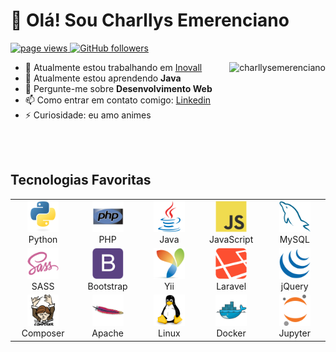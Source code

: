 # 👋 Olá! Sou Charllys Emerenciano


<p align="left">
  <a href="https://github.com/charllysemerenciano/charllysemerenciano">
    <img src="https://komarev.com/ghpvc/?username=charllysemerenciano" alt="page views" />
  </a>
  <a href="https://github.com/charllysemerenciano?tab=followers">
    <img alt="GitHub followers" src="https://img.shields.io/github/followers/charllysemerenciano?color=green&logo=github">
  </a>
</p>

<a href="#title">
<img align="right" src="https://github-readme-stats.vercel.app/api?username=charllysemerenciano&show_icons=true&locale=pt-br" alt="charllysemerenciano" />
</a>


- 🔭 Atualmente estou trabalhando em <a target="_blank" href="https://inovall.com.br">Inovall</a>
- 🌱 Atualmente estou aprendendo <strong>Java</strong>
- 💬 Pergunte-me sobre <strong>Desenvolvimento Web</strong>
- 📫 Como entrar em contato comigo: <a target="_blank"  href="https://www.linkedin.com/in/charllysemerenciano/">Linkedin</a>
- ⚡ Curiosidade: eu amo animes


<br>
<br>


## Tecnologias Favoritas

<table>
  <tr>
    <td align="center" width="100">
      <img src="img/python-original.svg" width="50" height="50" alt="Python" />
      <br>Python
    </td>
    <td align="center" width="100">
      <img src="img/php-original.svg" width="50" height="50" alt="PHP" />
      <br>PHP
    </td>
    <td align="center" width="100">
      <img src="img/java-original.svg" width="50" height="50" alt="Java" />
      <br>Java
    </td>
    <td align="center" width="100">
      <img src="img/javascript-original.svg" width="50" height="50" alt="JavaScript" />
      <br>JavaScript
    </td>
    <td align="center" width="100">
      <img src="img/mysql-original.svg" width="50" height="50" alt="MySQL" />
      <br>MySQL
    </td>
  </tr>
  <tr>
    <td align="center" width="100">
      <img src="img/sass-original.svg" width="50" height="50" alt="SASS" />
        <br>SASS
    </td>
    <td align="center" width="100">
            <img src="img/bootstrap-plain.svg" width="50" height="50" alt="Bootstrap" />
        <br>Bootstrap
    </td>
    <td align="center" width="100">
            <img src="img/yii-original.svg" width="50" height="50" alt="Yii" />
        <br>Yii
    </td>
    <td align="center" width="100">
        <img src="img/laravel-plain.svg" width="50" height="50" alt="Laravel" />
        <br>Laravel
    </td>
    <td align="center" width="100">
      <img src="img/jquery-original.svg" width="50" height="50" alt="jQuery" />
        <br>jQuery
    </td>
  </tr>
  <tr>
    <td align="center" width="100">
            <img src="img/composer-original.svg" width="50" height="50" alt="Composer" />
        <br>Composer
    </td>
    <td align="center" width="100">
            <img src="img/apache-original.svg" width="50" height="50" alt="Apache" />
        <br>Apache
    </td>
    <td align="center" width="100">
            <img src="img/linux-original.svg" width="50" height="50" alt="Linux" />
        <br>Linux
    </td>
    <td align="center" width="100">
            <img src="img/docker-original.svg" width="50" height="50" alt="Docker" />
        <br>Docker
    </td>
    <td align="center" width="100">
            <img src="img/jupyter-original.svg" width="50" height="50" alt="Jupyter" />
        <br>Jupyter
    </td>
  </tr>
</table>

